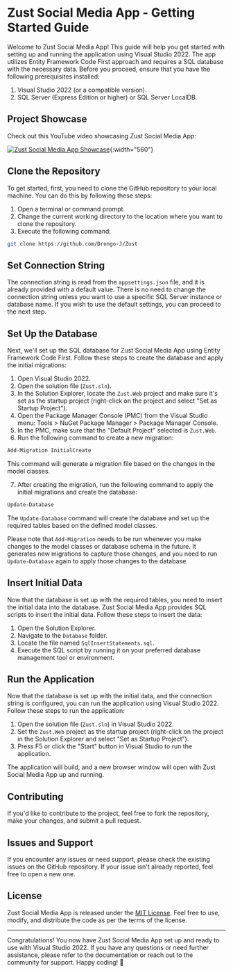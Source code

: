 # Zust Social Media App - Getting Started Guide

Welcome to Zust Social Media App! This guide will help you get started with setting up and running the application using Visual Studio 2022. The app utilizes Entity Framework Code First approach and requires a SQL database with the necessary data. Before you proceed, ensure that you have the following prerequisites installed:

1. Visual Studio 2022 (or a compatible version).
2. SQL Server (Express Edition or higher) or SQL Server LocalDB.

## Project Showcase

Check out this YouTube video showcasing Zust Social Media App:

[![Zust Social Media App Showcase](https://img.youtube.com/vi/vOdeSuh_zMY/0.jpg)](https://www.youtube.com/watch?v=vOdeSuh_zMY){:width="560"}

## Clone the Repository

To get started, first, you need to clone the GitHub repository to your local machine. You can do this by following these steps:

1. Open a terminal or command prompt.
2. Change the current working directory to the location where you want to clone the repository.
3. Execute the following command:

```bash
git clone https://github.com/Drongo-J/Zust
```

## Set Connection String

The connection string is read from the `appsettings.json` file, and it is already provided with a default value. There is no need to change the connection string unless you want to use a specific SQL Server instance or database name. If you wish to use the default settings, you can proceed to the next step.

## Set Up the Database

Next, we'll set up the SQL database for Zust Social Media App using Entity Framework Code First. Follow these steps to create the database and apply the initial migrations:

1. Open Visual Studio 2022.
2. Open the solution file (`Zust.sln`).
3. In the Solution Explorer, locate the `Zust.Web` project and make sure it's set as the startup project (right-click on the project and select "Set as Startup Project").
4. Open the Package Manager Console (PMC) from the Visual Studio menu: Tools > NuGet Package Manager > Package Manager Console.
5. In the PMC, make sure that the "Default Project" selected is `Zust.Web`.
6. Run the following command to create a new migration:

```bash
Add-Migration InitialCreate
```

This command will generate a migration file based on the changes in the model classes.

7. After creating the migration, run the following command to apply the initial migrations and create the database:

```bash
Update-Database
```

The `Update-Database` command will create the database and set up the required tables based on the defined model classes.

Please note that `Add-Migration` needs to be run whenever you make changes to the model classes or database schema in the future. It generates new migrations to capture those changes, and you need to run `Update-Database` again to apply those changes to the database.

## Insert Initial Data

Now that the database is set up with the required tables, you need to insert the initial data into the database. Zust Social Media App provides SQL scripts to insert the initial data. Follow these steps to insert the data:

1. Open the Solution Explorer.
2. Navigate to the `Database` folder.
3. Locate the file named `SqlInsertStatements.sql`.
4. Execute the SQL script by running it on your preferred database management tool or environment.

## Run the Application

Now that the database is set up with the initial data, and the connection string is configured, you can run the application using Visual Studio 2022. Follow these steps to run the application:

1. Open the solution file (`Zust.sln`) in Visual Studio 2022.
2. Set the `Zust.Web` project as the startup project (right-click on the project in the Solution Explorer and select "Set as Startup Project").
3. Press F5 or click the "Start" button in Visual Studio to run the application.

The application will build, and a new browser window will open with Zust Social Media App up and running.

## Contributing

If you'd like to contribute to the project, feel free to fork the repository, make your changes, and submit a pull request.

## Issues and Support

If you encounter any issues or need support, please check the existing issues on the GitHub repository. If your issue isn't already reported, feel free to open a new one.

## License

Zust Social Media App is released under the [MIT License](LICENSE). Feel free to use, modify, and distribute the code as per the terms of the license.

---

Congratulations! You now have Zust Social Media App set up and ready to use with Visual Studio 2022. If you have any questions or need further assistance, please refer to the documentation or reach out to the community for support. Happy coding! 🚀
